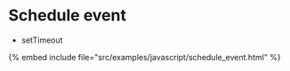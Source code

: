 # Schedule event

* setTimeout

{% embed include file="src/examples/javascript/schedule_event.html" %}



